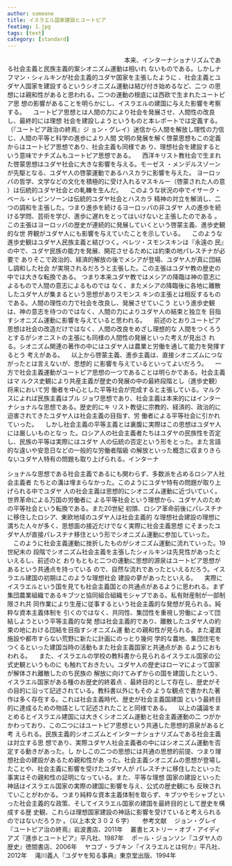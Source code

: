 ```yaml
---
author: someone
title: イスラエル国家建設とユートピア
featimg: 1.jpg
tags: [text]
category: [standard]
---
```

　　　　　　　　　　　　　　　　　　
　本来、インターナショナリズムである社会主義と民族主義的案シオニズム運動は相いれ
ないものである。しかしナフマン・シィルキンが社会主義的ユダヤ国家を主張したように
、社会主義とユダヤ人国家を建設するというシオニズム運動は結び付き始めるなど、二つ
の思想には親和性があると思われる。二つの運動の根底には西欧で生まれたユートピア思
想の影響があることを明らかにし、イスラエルの建国に与えた影響を考察する。
　ユートピア思想とは人間の力により社会を発展させ、人間性の改良し、最終的には理想
社会を建設しようというものと本レポートでは定義する。（『ユートピア政治の終焉』ジ
ョン・グレイ）迷信から人間を解放し理性の力信じ、人間の平等と科学の進歩により人間
文明の発展を解く啓蒙思想もこの定義からはユートピア思想であり、社会主義も同様であ
り、理想社会を建設するという意味でナチズムもユートピア思想である。
　西洋キリスト教社会で生まれた啓蒙思想はユダヤ社会に大きな影響を与える。モーゼス
・メンデルスゾーンが先駆となる、ユダヤ人の啓蒙運動であるハスカラに影響を与えた。
ヨーロッパの哲学、文学などの文化を積極的に受け入れるマスキルー（啓蒙された人の意
）は伝統的ユダヤ社会との軋轢を生んだ。
　このような状況の中でイサーク・ベール・レビンソーンは伝統的ユダヤ社会とハスカラ
精神の対立を解消し、二つの調和を主張した。つまり進歩を続けるヨーロッパの非ユダヤ
人の進歩を続ける学問、芸術を学び、進歩に遅れをとってはいけないと主張したのである
。この主張はヨーロッパの歴史が連続的に発展していくという啓蒙主義、進歩史観的な世
界観がユダヤ人にも影響を与えていたことを示している。
　このような進歩史観はユダヤ人民族主義と結びつく。ベレツ・スモンスキンは『永遠の
民』の中で、ユダヤ民族の能力を発展、開花させるためには約束の地パレスチナが必要で
ありそこで政治的、経済的解放の後でメシアが登場、ユダヤ人が真に団結し調和した社会
が実現されるだろうと主張した。この主張はユダヤ教の歴史の中では大きな転換である。
つまり本来ユダヤ教ではメシアの降臨は神の意志によるもので人間の意志によるものでは
なく、またメシアの降臨後に各地に離散したユダヤ人が集まるという思想がありスモンス
キンの主張とは相反するものである。人間の理性の力で社会を改良し、発展させていこう
という進歩史観は、神の意志を待つのではなく、人間の力によりユダヤ人の結束と独立を
目指すシオニズム運動に影響を与えていると思われる。
　前述のとおりユートピア思想は社会の改造だけではなく、人間の改良をめざし理想的な
人間をつくろうとするがシオニストの主張にも同様の人間性の発展といった考えが見出さ
れる。シオニズム関連の著作の中にはユダヤ人は農業と労働を通して能力を発揮するとう
考えがある。
　以上から啓蒙主義、進歩主義は、直接シオニズムにつながったとは言えないが、思想的
に影響を与えているといってよいだろう。
　一方で社会主義運動がユートピア思想の一つであることは明らかである。社会主義はマ
ルクス史観により共産主義が歴史の発展の中の最終段階とし（進歩史観）将来において労
働者を中心とした平等社会が完成すると主張している。マルクスによれば民族主義はブル
ジョワ思想であり、社会主義は本来的にはインターナショナルな思想である。歴史的にキ
リスト教徒に宗教的、経済的、政治的に迫害されてきたユダヤ人は社会主義の目指す、労
働者による平等社会に引かれていった。
　しかし社会主義の平等主義とは裏腹に実際はこの思想はユダヤ人には厳しいものとなっ
た。ロシア人の社会主義者たちはユダヤの民族性を否定し、民族の平等は実際にはユダヤ
人の伝統の否定という形をとった。また言語的な違いや安息日などの一般的な労働者階級
の解放といった概念に収まりきらないユダヤ人特有の問題も取り上げられる。インターナ

ショナルな思想である社会主義であるにも関わらず、多数派を占めるロシア人社会主義者
たちとの溝は埋まらなかった。このようにユダヤ特有の問題が取り上げられる中でユダヤ
人の社会主義は思想的にシオニズム運動に近づいていく。世界革命による万国の労働者に
よる平等社会という理想から、ユダヤ人のための平等社会という転換である。また20世紀
初頭、ロシア革命前後にパレスチナに移住したロシア、東欧地域のユダヤ人は社会主義的
な理想社会建設の理想に満ちた人々が多く、思想面の接近だけでなく実際に社会主義思想
にそまったユダヤ人が直接パレスチナ移住という形でシオニズム運動に参加していった。
　このように社会主義運動に挫折したものがシオニズム運動に流れていった。19世紀末の
段階でシオニズム社会主義を主張したシィルキンは先見性があったといえるし、前述のと
おりもともと二つの運動に思想的源泉はユートピア思想があるという共通点を持っている
ので、自然な流れであったといえるだろう。イスラエル建国の初期はこのような理想社会
建設の夢があったといえる。
　実際にイスラエルという国を見ても社会主義国との共通点があるように思われる。まず
集団農業組織であるキブツと協同組合組織モシャブである。私有財産制が一部制限され共
同作業により生産に従事するという社会主義的な発想が見られる。純粋な資本主義体制を
引くのではなく、共同性、集団性を重視し労働によって団結しようという平等主義的な発
想は社会主義的であり、離散したユダヤ人の約束の地における団結を目指すシオニズム運
動との親和性が見られる。また灌漑施設や都市すらない荒野に新たに計画にのっとり幾何
学的な農地、集団住宅をつくるといった建国当時の活動もまた社会主義国家と共通点があ
るようにおもわれる。
　また、イスラエルの学校の教科書から見られるイスラエル国家の公式史観というものに
も触れておきたい。ユダヤ人の歴史はローマによって国家が解体され離散したのち民族の
解放に向けてみずからの国を建国したという、イスラエル国家がある種のお歴史的終着点
、最終目的として存在し、歴史がその目的に沿って記述されている。教科書以外にもその
ような観点で書かれた著作は多く存在する。これは社会主義時代、歴史が社会主義国建国
という最終目的に達成るための物語として記述されたことと同様である。
　以上の議論をまとめるとイスラエル建国には大きくシオニズム運動と社会主義運動の二
つがかかわっており、この二つにはユートピア思想という共通した思想的源泉があると考
えられる。民族主義的シオニズムとインターナショナリズムである社会主義は対立する思
想であり、実際ユダヤ人社会主義者の中にはシオニズム運動を否定する動きがあった。し
かしこの二つの思想には共通の思想的前提、つまり理想社会の建設があるため親和性があ
った。社会主義シオニズムの思想が登場したことや、社会主義に影響を受けたユダヤ人が
パレスチナに移住したといった事実はその親和性の証明になっている。また、平等な理想
国家の建設といった神話はイスラエル国家の実際の建国に影響を与え、公式の歴史観にも
反映されていことがわかる。つまり純粋な資本主義体制を取らず、キブツやモシャブとい
った社会主義的な政策、そしてイスラエル国家の建国を最終目的として歴史を構成する歴
史観、これらは理想国家建設の神話に影響を受けていると考えられるのではないだろうか
。（以上本文３０２６字）
　
参考文献
　ジョン・グレイ『ユートピア治の終焉』岩波書店、2011年
　叢書ヒストリー・オブ・アイディアズ『進歩とユートピア』平凡社、1987年
　ポール・ジョンソン『ユダヤ人の歴史』徳間書店、2006年
　ヤコブ・ラブキン『イスラエルとは何か』平凡社、2012年
　滝川義人『ユダヤを知る事典』東京堂出版、1994年
